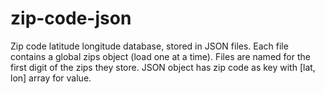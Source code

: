 zip-code-json
=============

Zip code latitude longitude database, stored in JSON files.
Each file contains a global zips object (load one at a time). Files are named for the first digit of the zips they store.
JSON object has zip code as key with [lat, lon] array for value.
